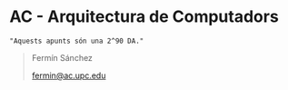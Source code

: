 # AC - Arquitectura de Computadors

`"Aquests apunts són una 2^90 DA."`

> Fermín Sánchez
>
> fermin@ac.upc.edu
